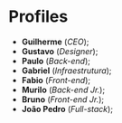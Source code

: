 # Profiles

- **Guilherme** (*CEO*);
- **Gustavo** (_Designer_);
- **Paulo** (_Back-end_);
- **Gabriel** (_Infraestrutura_);
- **Fabio** (_Front-end_);
- **Murilo** (_Back-end Jr._);
- **Bruno** (_Front-end Jr._);
- **João Pedro** (_Full-stack_);
